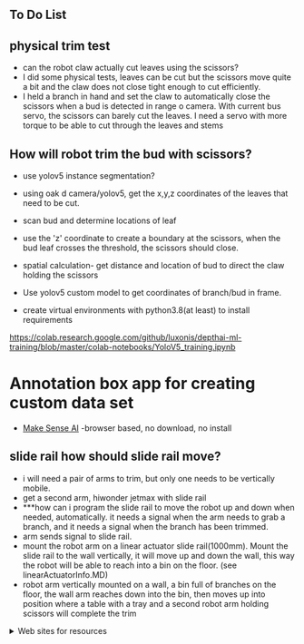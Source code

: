 ## To Do List

## physical trim test
- can the robot claw actually cut leaves using the scissors?
- I did some physical tests, leaves can be cut but the scissors move quite a bit and the claw does not close tight enough to cut efficiently.
- I held a branch in hand and set the claw to automatically close the scissors when a bud is detected in range o camera. With current bus servo, the scissors can barely cut the leaves. I need a servo with more torque to be able to cut through the leaves and stems

## How will robot trim the bud with scissors?
- use yolov5 instance segmentation?
- using oak d camera/yolov5, get the x,y,z coordinates of the leaves that need to be cut.
- scan bud and determine locations of leaf
- use the 'z' coordinate to create a boundary at the scissors, when the bud leaf crosses the threshold, the scissors should close.
- spatial calculation- get distance and location of bud to direct the claw holding the scissors
  



- Use yolov5 custom model to get coordinates of branch/bud in frame.

- create virtual environments with python3.8(at least) to install requirements 
  

https://colab.research.google.com/github/luxonis/depthai-ml-training/blob/master/colab-notebooks/YoloV5_training.ipynb

# Annotation box app for creating custom data set
- [Make Sense AI](https://www.makesense.ai/)    -browser based, no download, no install



## slide rail how should slide rail move?
- i will need a pair of arms to trim, but only one needs to be vertically mobile.
- get a second arm, hiwonder jetmax with slide rail 
- ***how can i program the slide rail to move the robot up and down when needed, automatically. it needs a signal when the arm needs to grab a branch, and it needs a signal when the branch has been trimmed. 
- arm sends signal to slide rail. 
- mount the robot arm on a linear actuator slide rail(1000mm). Mount the slide rail to the wall vertically, it will move up and down the wall, this way the robot will be able to reach into a bin on the floor. (see linearActuatorInfo.MD)
- robot arm vertically mounted on a wall, a bin full of branches on the floor, the wall arm reaches down into the bin, then moves up into position where a table with a tray and a second robot arm holding scissors will complete the trim



<details>

<summary>Web sites for resources</summary>

- ### Camera sites
 - Camera code - https://github.com/luxonis/depthai
 - https://shop.luxonis.com/  for cameras
  
- ### 3d print sites
 - www.xometry.com

</details>
